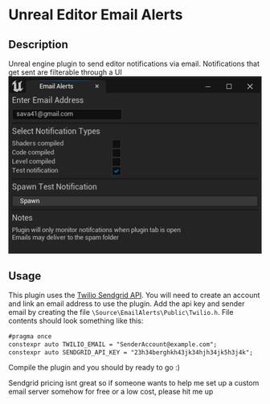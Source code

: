 # Unreal Editor Email Alerts

## Description
 Unreal engine plugin to send editor notifications via email. Notifications that get sent are filterable through a UI
 ![image](resources/ScreenshotUI.png)

 ## Usage
 This plugin uses the [Twilio Sendgrid API](https://www.twilio.com/sendgrid/email-api). You will need to create an account and link an email address to use the plugin. 
 Add the api key and sender email by creating the file `\Source\EmailAlerts\Public\Twilio.h`. File contents should look something like this:
 ```
 #pragma once
constexpr auto TWILIO_EMAIL = "SenderAccount@example.com";
constexpr auto SENDGRID_API_KEY = "23h34berghkh43jk34hjh34jk5h3j4k";
```

Compile the plugin and you should by ready to go :)

Sendgrid pricing isnt great so if someone wants to help me set up a custom email server somehow for free or a low cost, please hit me up
